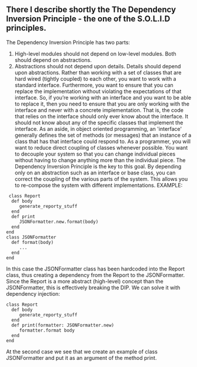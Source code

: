 ## There I describe shortly the The Dependency Inversion Principle - the one of the S.O.L.I.D principles.

The Dependency Inversion Principle has two parts:
1)  High-level modules should not depend on low-level modules. Both should depend on abstractions.
2)  Abstractions should not depend upon details. Details should depend upon abstractions.
Rather than working with a set of classes that are hard wired (tightly coupled) to each other, you want to work with a standard interface. Furthermore, you want to ensure that you can replace the implementation without violating the expectations of that interface. So, if you’re working with an interface and you want to be able to replace it, then you need to ensure that you are only working with the interface and never with a concrete implementation. That is, the code that relies on the interface should only ever know about the interface. It should not know about any of the specific classes that implement the interface.
As an aside, in object oriented programming, an 'interface' generally defines the set of methods (or messages) that an instance of a class that has that interface could respond to. As a programmer, you will want to reduce direct coupling of classes whenever possible. You want to decouple your system so that you can change individual pieces without having to change anything more than the individual piece. The Dependency Inversion Principle is the key to this goal. By depending only on an abstraction such as an interface or base class, you can correct the coupling of the various parts of the system. This allows you to re-compose the system with different implementations.
EXAMPLE:
```
 class Report
  def body
     generate_reporty_stuff
  end
  def print
     JSONFormatter.new.format(body)
  end
end
class JSONFormatter
  def format(body)
     ...
  end
end 
``` 
 In this case the JSONFormatter class has been hardcoded into the Report class, thus creating a dependency from the Report to the JSONFormatter. Since the Report is a more abstract (high-level) concept than the JSONFormatter, this is effectively breaking the DIP.
We can solve it with dependency injection:
```
class Report
  def body
     generate_reporty_stuff
  end
  def print(formatter: JSONFormatter.new)
     formatter.format body
  end
end
```
At the second case we see that we create an example of class JSONFormatter and put it as an argument of the method print. 
